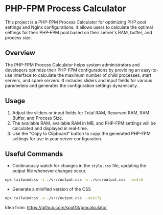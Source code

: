 # PHP-FPM Process Calculator

This project is a PHP-FPM Process Calculator for optimizing PHP pool settings and Nginx configurations. It allows users to calculate the optimal settings for their PHP-FPM pool based on their server's RAM, buffer, and process size.

## Overview

The PHP-FPM Process Calculator helps system administrators and developers optimize their PHP-FPM configurations by providing an easy-to-use interface to calculate the maximum number of child processes, start servers, and spare servers. It includes sliders and input fields for various parameters and generates the configuration settings dynamically.

## Usage

1. Adjust the sliders or input fields for Total RAM, Reserved RAM, RAM Buffer, and Process Size.
2. The available RAM, available RAM in MB, and PHP-FPM settings will be calculated and displayed in real-time.
3. Use the "Copy to Clipboard" button to copy the generated PHP-FPM settings for use in your server configuration.

## Useful Commands

- Continuously watch for changes in the `style.css` file, updating the output file whenever changes occur.

```bash
npx tailwindcss -i ./src/output.css -o ./src/output.css --watch
```

- Generate a minified version of the CSS

```bash
npx tailwindcss -o ./src/output.css --minify 
```

Idea from: <https://github.com/spot13/pmcalculator>
